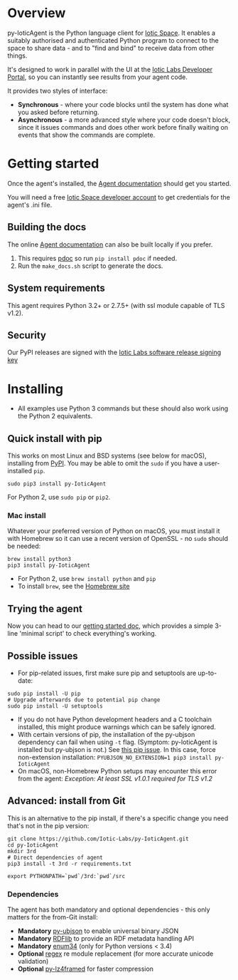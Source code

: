# Overview

py-IoticAgent is the Python language client for [Iotic Space](https://iotic-labs.com/whatisit/concept/).  It enables a suitably authorised and authenticated Python program to connect to the space to share data - and to "find and bind" to receive data from other things.

It's designed to work in parallel with the UI at the [Iotic Labs Developer Portal](https://developer.iotic-labs.com/), so you can instantly see results from your agent code.

It provides two styles of interface:

- **Synchronous** - where your code blocks until the system has done what you asked before returning.
- **Asynchronous** - a more advanced style where your code doesn't block, since it issues commands and does other work before finally waiting on events that show the commands are complete.

# Getting started

Once the agent's installed, the [Agent documentation](https://iotic-labs.github.io/py-IoticAgent) should get you started.

You will need a free [Iotic Space developer account](https://developer.iotic-labs.com/join/) to get credentials for the agent's .ini file.

## Building the docs

The online [Agent documentation](https://iotic-labs.github.io/py-IoticAgent) can also be built locally if you prefer.

1. This requires [pdoc](https://pypi.python.org/pypi/pdoc) so run `pip install pdoc` if needed.
2. Run the `make_docs.sh` script to generate the docs.

## System requirements

This agent requires Python 3.2+ or 2.7.5+ (with ssl module capable of TLS v1.2).

## Security

Our PyPI releases are signed with the [Iotic Labs software release signing key](https://iotic-labs.com/iotic-labs.com.asc)

# Installing

- All examples use Python 3 commands but these should also work using the Python 2 equivalents.

## Quick install with pip

This works on most Linux and BSD systems (see below for macOS), installing from [PyPI](https://pypi.python.org/pypi/py-IoticAgent). You may be able to omit the `sudo` if you have a user-installed `pip`.

```shell
sudo pip3 install py-IoticAgent
```
For Python 2, use ``sudo pip`` or ``pip2``.

### Mac install

Whatever your preferred version of Python on macOS, you must install it with Homebrew so it can use a recent version of OpenSSL - no `sudo` should be needed:

```shell
brew install python3
pip3 install py-IoticAgent
```
- For Python 2, use `brew install python` and `pip`
- To install `brew`, see the [Homebrew site](http://brew.sh)

## Trying the agent

Now you can head to our [getting started doc](https://iotic-labs.github.io/py-IoticAgent),
which provides a simple 3-line 'minimal script' to check everything's working.

## Possible issues

- For pip-related issues, first make sure pip and setuptools are up-to-date:
```shell
sudo pip install -U pip
# Upgrade afterwards due to potential pip change
sudo pip install -U setuptools
```
- If you do not have Python development headers and a C toolchain installed, this might produce warnings which can be safely ignored.
- With certain versions of pip, the installation of the py-ubjson dependency can fail when using `-t` flag. (Symptom: py-IoticAgent is installed but py-ubjson is not.)  See [this pip issue](https://github.com/pypa/pip/issues/3056). In this case, force non-extension installation: `PYUBJSON_NO_EXTENSION=1 pip3 install py-IoticAgent`
- On macOS, non-Homebrew Python setups may encounter this error from the agent: _Exception: At least SSL v1.0.1 required for TLS v1.2_

## Advanced: install from Git
This is an alternative to the pip install, if there's a specific change you need that's not in the pip version:

```shell
git clone https://github.com/Iotic-Labs/py-IoticAgent.git
cd py-IoticAgent
mkdir 3rd
# Direct dependencies of agent
pip3 install -t 3rd -r requirements.txt

export PYTHONPATH=`pwd`/3rd:`pwd`/src
```

### Dependencies
The agent has both mandatory and optional dependencies - this only matters for the from-Git install:

- **Mandatory** [py-ubjson](https://pypi.python.org/pypi/py-ubjson) to enable universal binary JSON
- **Mandatory** [RDFlib](https://pypi.python.org/pypi/rdflib) to provide an RDF metadata handling API
- **Mandatory** [enum34](https://pypi.python.org/pypi/enum34) (only for Python versions < 3.4)
- **Optional** [regex](https://pypi.python.org/pypi/regex) re module replacement (for more accurate unicode validation)
- **Optional** [py-lz4framed](https://pypi.python.org/pypi/py-lz4framed) for faster compression
